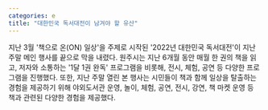 ```yaml
---
categories: e
title: "대한민국 독서대전이 남겨야 할 유산"
---
```

지난 3월 &#39;책으로 온(ON) 일상&#39;을 주제로 시작된 &#39;2022년 대한민국 독서대전&#39;이 지난 주말 메인 행사를 끝으로 막을 내렸다. 원주시는 지난 6개월 동안 매월 한 권의 책을 읽고, 저자와 소통하는 &#39;1달 1권 완독&#39; 프로그램을 비롯해, 전시, 체험, 공연 등 다양한 프로그램을 진행했다. 또한, 지난 주말 열린 본 행사는 시민들이 책과 함께 일상을 탈출하는 경험을 제공하기 위해 야외도서관 운영, 놀이, 체험, 공연, 전시, 강연, 책 마켓 운영 등 책과 관련된 다양한 경험을 제공했다.